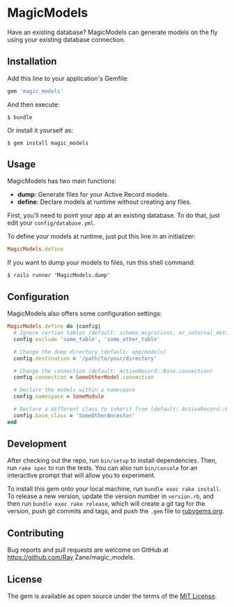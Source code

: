 # MagicModels

Have an existing database? MagicModels can generate models on the fly using your existing database connection.

## Installation

Add this line to your application's Gemfile:

```ruby
gem 'magic_models'
```

And then execute:

    $ bundle

Or install it yourself as:

    $ gem install magic_models

## Usage

MagicModels has two main functions:

+ **dump**: Generate files for your Active Record models.
+ **define**: Declare models at runtime without creating any files.

First, you'll need to point your app at an existing database. To do that, just edit your `config/database.yml`.

To define your models at runtime, just put this line in an initializer:

```ruby
MagicModels.define
```

If you want to dump your models to files, run this shell command:

```shell
$ rails runner 'MagicModels.dump'
```

## Configuration

MagicModels also offers some configuration settings:

```ruby
MagicModels.define do |config|
  # Ignore certian tables (default: schema_migrations, ar_internal_metadata)
  config.exclude 'some_table', 'some_other_table'

  # Change the dump directory (default: app/models)
  config.destination = '/path/to/your/directory'

  # Change the connection (default: ActiveRecord::Base.connection)
  config.connection = SomeOtherModel.connection

  # Declare the models within a namespace
  config.namespace = SomeModule

  # Declare a different class to inherit from (default: ActiveRecord::Base)
  config.base_class = 'SomeOtherAncestor'
end
```

## Development

After checking out the repo, run `bin/setup` to install dependencies. Then, run `rake spec` to run the tests. You can also run `bin/console` for an interactive prompt that will allow you to experiment.

To install this gem onto your local machine, run `bundle exec rake install`. To release a new version, update the version number in `version.rb`, and then run `bundle exec rake release`, which will create a git tag for the version, push git commits and tags, and push the `.gem` file to [rubygems.org](https://rubygems.org).

## Contributing

Bug reports and pull requests are welcome on GitHub at https://github.com/Ray Zane/magic_models.


## License

The gem is available as open source under the terms of the [MIT License](http://opensource.org/licenses/MIT).
